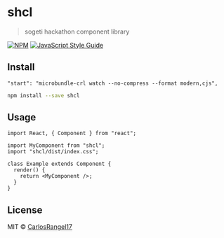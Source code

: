 # shcl

> sogeti hackathon component library

[![NPM](https://img.shields.io/npm/v/shcl.svg)](https://www.npmjs.com/package/shcl) [![JavaScript Style Guide](https://img.shields.io/badge/code_style-standard-brightgreen.svg)](https://standardjs.com)

## Install

    "start": "microbundle-crl watch --no-compress --format modern,cjs",

```bash
npm install --save shcl
```

## Usage

```tsx
import React, { Component } from "react";

import MyComponent from "shcl";
import "shcl/dist/index.css";

class Example extends Component {
  render() {
    return <MyComponent />;
  }
}
```

## License

MIT © [CarlosRangel17](https://github.com/CarlosRangel17)
